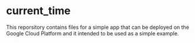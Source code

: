 # current_time

This reporsitory contains files for a simple app that can be deployed on the Google Cloud Platform and it intended to be used as a simple example. 
